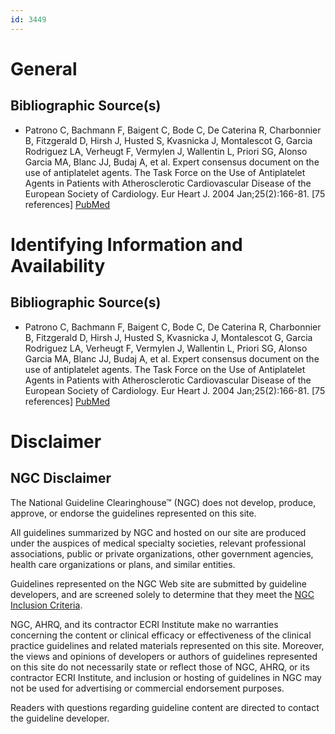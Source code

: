 ```yaml
---
id: 3449
---
```


# General

## Bibliographic Source(s)

- Patrono C, Bachmann F, Baigent C, Bode C, De Caterina R, Charbonnier B, Fitzgerald D, Hirsh J, Husted S, Kvasnicka J, Montalescot G, Garcia Rodriguez LA, Verheugt F, Vermylen J, Wallentin L, Priori SG, Alonso Garcia MA, Blanc JJ, Budaj A, et al. Expert consensus document on the use of antiplatelet agents. The Task Force on the Use of Antiplatelet Agents in Patients with Atherosclerotic Cardiovascular Disease of the European Society of Cardiology. Eur Heart J. 2004 Jan;25(2):166-81. [75 references] [ PubMed ](http://www.ncbi.nlm.nih.gov/entrez/query.fcgi?cmd=Retrieve&db=pubmed&dopt=Abstract&list_uids=14720534)

# Identifying Information and Availability

## Bibliographic Source(s)

- Patrono C, Bachmann F, Baigent C, Bode C, De Caterina R, Charbonnier B, Fitzgerald D, Hirsh J, Husted S, Kvasnicka J, Montalescot G, Garcia Rodriguez LA, Verheugt F, Vermylen J, Wallentin L, Priori SG, Alonso Garcia MA, Blanc JJ, Budaj A, et al. Expert consensus document on the use of antiplatelet agents. The Task Force on the Use of Antiplatelet Agents in Patients with Atherosclerotic Cardiovascular Disease of the European Society of Cardiology. Eur Heart J. 2004 Jan;25(2):166-81. [75 references] [ PubMed ](http://www.ncbi.nlm.nih.gov/entrez/query.fcgi?cmd=Retrieve&db=pubmed&dopt=Abstract&list_uids=14720534)

# Disclaimer

## NGC Disclaimer

The National Guideline Clearinghouse™ (NGC) does not develop, produce, approve, or endorse the guidelines represented on this site.

All guidelines summarized by NGC and hosted on our site are produced under the auspices of medical specialty societies, relevant professional associations, public or private organizations, other government agencies, health care organizations or plans, and similar entities.

Guidelines represented on the NGC Web site are submitted by guideline developers, and are screened solely to determine that they meet the [NGC Inclusion Criteria](/help-and-about/summaries/inclusion-criteria).

NGC, AHRQ, and its contractor ECRI Institute make no warranties concerning the content or clinical efficacy or effectiveness of the clinical practice guidelines and related materials represented on this site. Moreover, the views and opinions of developers or authors of guidelines represented on this site do not necessarily state or reflect those of NGC, AHRQ, or its contractor ECRI Institute, and inclusion or hosting of guidelines in NGC may not be used for advertising or commercial endorsement purposes.

Readers with questions regarding guideline content are directed to contact the guideline developer.

